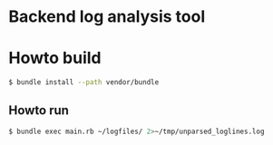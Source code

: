 # Backend log analysis tool

# Howto build

```bash
$ bundle install --path vendor/bundle
```

## Howto run

```bash
$ bundle exec main.rb ~/logfiles/ 2>~/tmp/unparsed_loglines.log
```
